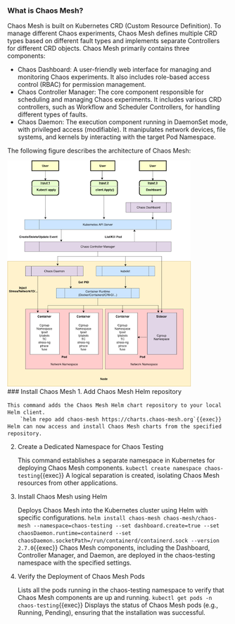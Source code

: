 ### What is Chaos Mesh?
Chaos Mesh is built on Kubernetes CRD (Custom Resource Definition). To manage different Chaos experiments, Chaos Mesh defines multiple CRD types based on different fault types and implements separate Controllers for different CRD objects. Chaos Mesh primarily contains three components:
- Chaos Dashboard: A user-friendly web interface for managing and monitoring Chaos experiments. It also includes role-based access control (RBAC) for permission management.
- Chaos Controller Manager: The core component responsible for scheduling and managing Chaos experiments. It includes various CRD controllers, such as Workflow and Scheduler Controllers, for handling different types of faults.
- Chaos Daemon: The execution component running in DaemonSet mode, with privileged access (modifiable). It manipulates network devices, file systems, and kernels by interacting with the target Pod Namespace.

The following figure describes the architecture of Chaos Mesh:

<img src="./chaosmesh.png">

<br>
### Install Chaos Mesh
1. Add Chaos Mesh Helm repository

    This command adds the Chaos Mesh Helm chart repository to your local Helm client. 
        `helm repo add chaos-mesh https://charts.chaos-mesh.org`{{exec}}
    Helm can now access and install Chaos Mesh charts from the specified repository.

2. Create a Dedicated Namespace for Chaos Testing

    This command establishes a separate namespace in Kubernetes for deploying Chaos Mesh components.
        `kubectl create namespace chaos-testing`{{exec}}
    A logical separation is created, isolating Chaos Mesh resources from other applications.

3. Install Chaos Mesh using Helm

    Deploys Chaos Mesh into the Kubernetes cluster using Helm with specific configurations. 
        `helm install chaos-mesh chaos-mesh/chaos-mesh --namespace=chaos-testing --set dashboard.create=true --set chaosDaemon.runtime=containerd --set chaosDaemon.socketPath=/run/containerd/containerd.sock --version 2.7.0`{{exec}}
    Chaos Mesh components, including the Dashboard, Controller Manager, and Daemon, are deployed in the chaos-testing namespace with the specified settings.

4. Verify the Deployment of Chaos Mesh Pods

    Lists all the pods running in the chaos-testing namespace to verify that Chaos Mesh components are up and running.
        `kubectl get pods -n chaos-testing`{{exec}}
    Displays the status of Chaos Mesh pods (e.g., Running, Pending), ensuring that the installation was successful.
